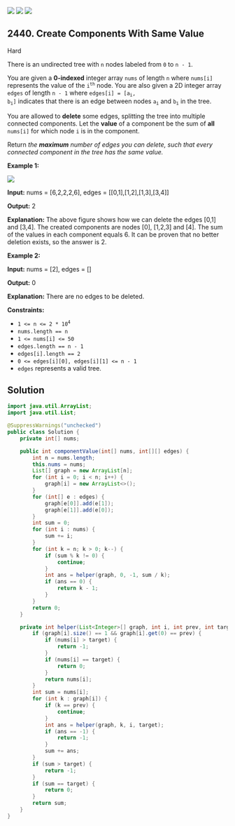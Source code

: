 [![](https://img.shields.io/github/stars/javadev/LeetCode-in-Java?label=Stars&style=flat-square)](https://github.com/javadev/LeetCode-in-Java)
[![](https://img.shields.io/github/forks/javadev/LeetCode-in-Java?label=Fork%20me%20on%20GitHub%20&style=flat-square)](https://github.com/javadev/LeetCode-in-Java/fork)
[![](https://img.shields.io/badge/-LeetCode%20in%20Kotlin-blue?style=flat-square)](https://github.com/javadev/LeetCode-in-Kotlin)

## 2440\. Create Components With Same Value

Hard

There is an undirected tree with `n` nodes labeled from `0` to `n - 1`.

You are given a **0-indexed** integer array `nums` of length `n` where `nums[i]` represents the value of the <code>i<sup>th</sup></code> node. You are also given a 2D integer array `edges` of length `n - 1` where <code>edges[i] = [a<sub>i</sub>, b<sub>i</sub>]</code> indicates that there is an edge between nodes <code>a<sub>i</sub></code> and <code>b<sub>i</sub></code> in the tree.

You are allowed to **delete** some edges, splitting the tree into multiple connected components. Let the **value** of a component be the sum of **all** `nums[i]` for which node `i` is in the component.

Return _the **maximum** number of edges you can delete, such that every connected component in the tree has the same value._

**Example 1:**

![](https://assets.leetcode.com/uploads/2022/08/26/diagramdrawio.png)

**Input:** nums = [6,2,2,2,6], edges = \[\[0,1],[1,2],[1,3],[3,4]]

**Output:** 2

**Explanation:** The above figure shows how we can delete the edges [0,1] and [3,4]. The created components are nodes [0], [1,2,3] and [4]. The sum of the values in each component equals 6. It can be proven that no better deletion exists, so the answer is 2.

**Example 2:**

**Input:** nums = [2], edges = []

**Output:** 0

**Explanation:** There are no edges to be deleted.

**Constraints:**

*   <code>1 <= n <= 2 * 10<sup>4</sup></code>
*   `nums.length == n`
*   `1 <= nums[i] <= 50`
*   `edges.length == n - 1`
*   `edges[i].length == 2`
*   `0 <= edges[i][0], edges[i][1] <= n - 1`
*   `edges` represents a valid tree.

## Solution

```java
import java.util.ArrayList;
import java.util.List;

@SuppressWarnings("unchecked")
public class Solution {
    private int[] nums;

    public int componentValue(int[] nums, int[][] edges) {
        int n = nums.length;
        this.nums = nums;
        List[] graph = new ArrayList[n];
        for (int i = 0; i < n; i++) {
            graph[i] = new ArrayList<>();
        }
        for (int[] e : edges) {
            graph[e[0]].add(e[1]);
            graph[e[1]].add(e[0]);
        }
        int sum = 0;
        for (int i : nums) {
            sum += i;
        }
        for (int k = n; k > 0; k--) {
            if (sum % k != 0) {
                continue;
            }
            int ans = helper(graph, 0, -1, sum / k);
            if (ans == 0) {
                return k - 1;
            }
        }
        return 0;
    }

    private int helper(List<Integer>[] graph, int i, int prev, int target) {
        if (graph[i].size() == 1 && graph[i].get(0) == prev) {
            if (nums[i] > target) {
                return -1;
            }
            if (nums[i] == target) {
                return 0;
            }
            return nums[i];
        }
        int sum = nums[i];
        for (int k : graph[i]) {
            if (k == prev) {
                continue;
            }
            int ans = helper(graph, k, i, target);
            if (ans == -1) {
                return -1;
            }
            sum += ans;
        }
        if (sum > target) {
            return -1;
        }
        if (sum == target) {
            return 0;
        }
        return sum;
    }
}
```